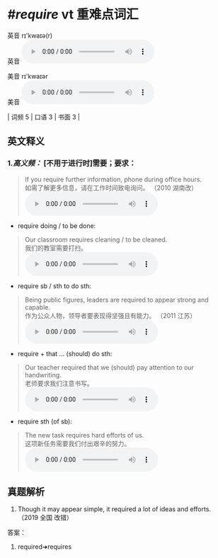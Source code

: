 # ***\#require*** vt  重难点词汇
英音 rɪ'kwaɪə(r)  
英音
<audio src="./media/require-B.aac" controls="controls"></audio>

美音 rɪ'kwaɪər  
美音
<audio src="./media/require.aac" controls="controls"></audio>



| 词频 5 | 口语 3 | 书面 3 |  

英文释义
---
### 1.*高义频：* **[不用于进行时]需要；要求：**  

 > If you require further information, phone during office hours.   
 > 如需了解更多信息，请在工作时间致电询问。  （2010 湖南改）  
<audio src="./media/require-1.aac" controls="controls"></audio>

- require doing / to be done:

 > Our classroom requires cleaning / to be cleaned.   
 > 我们的教室需要打扫。    
<audio src="./media/require-2.aac" controls="controls"></audio>

- require sb / sth to do sth:

 > Being public figures, leaders are required to appear strong and capable.   
 > 作为公众人物，领导者要表现得坚强且有能力。  （2011 江苏）  
<audio src="./media/require-4.aac" controls="controls"></audio>

- require + that ... (should) do sth:

 > Our teacher required that we (should) pay attention to our handwriting.  
 > 老师要求我们注意书写。    
<audio src="./media/require-5.aac" controls="controls"></audio>

- require sth (of sb):

 > The new task requires hard efforts of us.   
 > 这项新任务需要我们付出艰辛的努力。    
<audio src="./media/require-7.aac" controls="controls"></audio>


真题解析
---
1. Though it may appear simple, it required a lot of ideas and efforts.  （2019 全国 改错）  

答案：
1. required➜requires  

